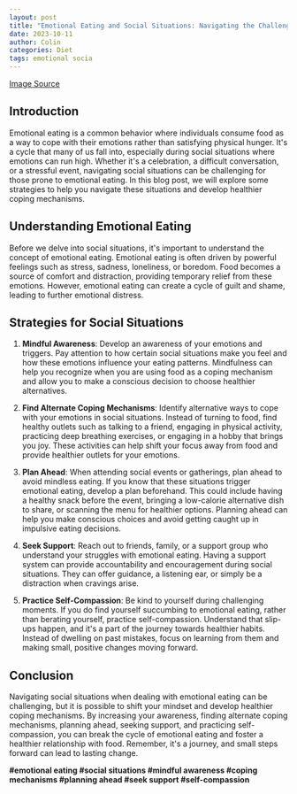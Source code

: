 ```yaml
---
layout: post
title: "Emotional Eating and Social Situations: Navigating the Challenges"
date: 2023-10-11
author: Colin
categories: Diet
tags: emotional socia
---
```


[Image Source](https://source.unsplash.com/1600x900/?emotional-eating)

## Introduction

Emotional eating is a common behavior where individuals consume food as a way to cope with their emotions rather than satisfying physical hunger. It's a cycle that many of us fall into, especially during social situations where emotions can run high. Whether it's a celebration, a difficult conversation, or a stressful event, navigating social situations can be challenging for those prone to emotional eating. In this blog post, we will explore some strategies to help you navigate these situations and develop healthier coping mechanisms.

## Understanding Emotional Eating

Before we delve into social situations, it's important to understand the concept of emotional eating. Emotional eating is often driven by powerful feelings such as stress, sadness, loneliness, or boredom. Food becomes a source of comfort and distraction, providing temporary relief from these emotions. However, emotional eating can create a cycle of guilt and shame, leading to further emotional distress.

## Strategies for Social Situations

1. **Mindful Awareness**: Develop an awareness of your emotions and triggers. Pay attention to how certain social situations make you feel and how these emotions influence your eating patterns. Mindfulness can help you recognize when you are using food as a coping mechanism and allow you to make a conscious decision to choose healthier alternatives.

2. **Find Alternate Coping Mechanisms**: Identify alternative ways to cope with your emotions in social situations. Instead of turning to food, find healthy outlets such as talking to a friend, engaging in physical activity, practicing deep breathing exercises, or engaging in a hobby that brings you joy. These activities can help shift your focus away from food and provide healthier outlets for your emotions.

3. **Plan Ahead**: When attending social events or gatherings, plan ahead to avoid mindless eating. If you know that these situations trigger emotional eating, develop a plan beforehand. This could include having a healthy snack before the event, bringing a low-calorie alternative dish to share, or scanning the menu for healthier options. Planning ahead can help you make conscious choices and avoid getting caught up in impulsive eating decisions.

4. **Seek Support**: Reach out to friends, family, or a support group who understand your struggles with emotional eating. Having a support system can provide accountability and encouragement during social situations. They can offer guidance, a listening ear, or simply be a distraction when cravings arise.

5. **Practice Self-Compassion**: Be kind to yourself during challenging moments. If you do find yourself succumbing to emotional eating, rather than berating yourself, practice self-compassion. Understand that slip-ups happen, and it's a part of the journey towards healthier habits. Instead of dwelling on past mistakes, focus on learning from them and making small, positive changes moving forward.

## Conclusion

Navigating social situations when dealing with emotional eating can be challenging, but it is possible to shift your mindset and develop healthier coping mechanisms. By increasing your awareness, finding alternate coping mechanisms, planning ahead, seeking support, and practicing self-compassion, you can break the cycle of emotional eating and foster a healthier relationship with food. Remember, it's a journey, and small steps forward can lead to lasting change.

**#emotional eating #social situations #mindful awareness #coping mechanisms #planning ahead #seek support #self-compassion**